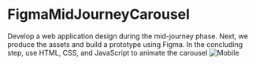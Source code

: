 # FigmaMidJourneyCarousel
Develop a web application design during the mid-journey phase. Next, we produce the assets and build a prototype using Figma. In the concluding step, use HTML, CSS, and JavaScript to animate the carousel
![Mobile](https://github.com/abs110020/FigmaMidJourneyCarousel/assets/5025282/3a126888-468a-4c33-8d23-635e37f9f102)
